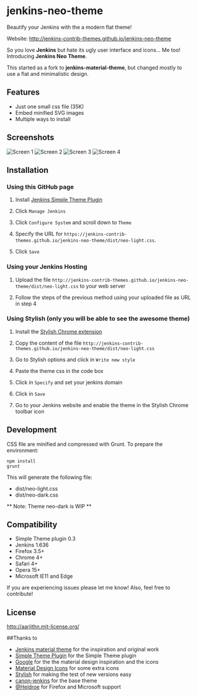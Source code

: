 # jenkins-neo-theme
Beautify your Jenkins with the a modern flat theme!

Website: http://jenkins-contrib-themes.github.io/jenkins-neo-theme

So you love **Jenkins** but hate its ugly user interface and icons... Me too! Introducing **Jenkins Neo Theme**.

This started as a fork to **jenkins-material-theme**, but changed mostly to use a flat and minimalistic design.
 
## Features
* Just one small css file (35K)
* Embed minified SVG images
* Multiple ways to install

## Screenshots
![Screen 1](screens/screen1.png)   ![Screen 2](screens/screen2.png)   ![Screen 3](screens/screen3.png)    ![Screen 4](screens/screen4.png)


## Installation 

### Using this GitHub page

1. Install [Jenkins Simple Theme Plugin][simple]

1. Click `Manage Jenkins`

1. Click `Configure System` and scroll down to `Theme`

1. Specify the URL for `https://jenkins-contrib-themes.github.io/jenkins-neo-theme/dist/neo-light.css`.

1. Click `Save`


### Using your Jenkins Hosting

1. Upload the file `http://jenkins-contrib-themes.github.io/jenkins-neo-theme/dist/neo-light.css` to your web server

1. Follow the steps of the previous method using your uploaded file as URL in step 4


### Using Stylish (only you will be able to see the awesome theme)

1. Install the [Stylish Chrome extension][stylish]

1. Copy the content of the file `http://jenkins-contrib-themes.github.io/jenkins-neo-theme/dist/neo-light.css`

1. Go to Stylish options and click in `Write new style`

1. Paste the theme css in the code box

1. Click in `Specify` and set your jenkins domain

1. Click in `Save`

1. Go to your Jenkins website and enable the theme in the Stylish Chrome toolbar icon


## Development

CSS file are minified and compressed with Grunt. To prepare the environment:

```
npm install
grunt
```

This will generate the following file:
- dist/neo-light.css
- dist/neo-dark.css

** Note: Theme neo-dark is WIP **

## Compatibility
- Simple Theme plugin 0.3
- Jenkins 1.636
- Firefox 3.5+
- Chrome 4+
- Safari 4+
- Opera 15+
- Microsoft IE11 and Edge


If you are experiencing issues please let me know! Also, feel free to contribute!

## License
http://aarjithn.mit-license.org/

##Thanks to
- [Jenkins material theme][material] for the inspiration and original work
- [Simple Theme Plugin][simple] for the Simple Theme plugin
- [Google][google] for the the material design inspiration and the icons
- [Material Design Icons][material-design-icons] for some extra icons
- [Stylish][stylish] for making the test of new versions easy
- [canon-jenkins][canon-jenkins] for the base theme
- [@Heldroe][heldroe] for Firefox and Microsoft support

[material]: https://github.com/afonsof/jenkins-material-theme
[simple]: https://wiki.jenkins-ci.org/display/JENKINS/Simple+Theme+Plugin
[google]: https://www.google.com/design/spec/material-design/introduction.html
[material-design-icons]: https://materialdesignicons.com/
[stylish]: https://chrome.google.com/webstore/detail/stylish/fjnbnpbmkenffdnngjfgmeleoegfcffe
[canon-jenkins]: https://github.com/rackerlabs/canon-jenkins
[heldroe]: https://github.com/Heldroe
